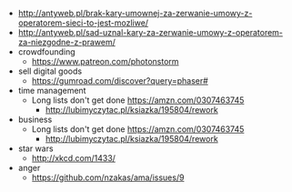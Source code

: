 - http://antyweb.pl/brak-kary-umownej-za-zerwanie-umowy-z-operatorem-sieci-to-jest-mozliwe/
- http://antyweb.pl/sad-uznal-kary-za-zerwanie-umowy-z-operatorem-za-niezgodne-z-prawem/
- crowdfounding
  - https://www.patreon.com/photonstorm
- sell digital goods
  - https://gumroad.com/discover?query=phaser#
- time management
  - Long lists don't get done https://amzn.com/0307463745
    - http://lubimyczytac.pl/ksiazka/195804/rework
- business
  - Long lists don't get done https://amzn.com/0307463745
    - http://lubimyczytac.pl/ksiazka/195804/rework
- star wars
  - http://xkcd.com/1433/
- anger
  - https://github.com/nzakas/ama/issues/9
